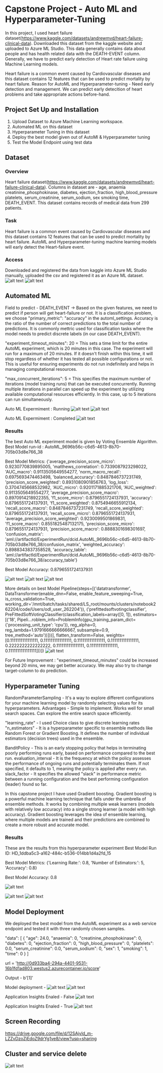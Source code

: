 # Capstone Project - Auto ML and Hyperparameter-Tuning

In this project, I used heart failure dataset(https://www.kaggle.com/datasets/andrewmvd/heart-failure-clinical-data). 
Downloaded this dataset from the kaggle website and uploaded to Azure ML Studio. This data generally contains data about people and has health related data with the DEATH-EVENT column. Generally, we have to predict early detection of Heart rate failure using Machine Learning models.

Heart failure is a common event caused by Cardiovascular diseases and this dataset contains 12 features that can be used to predict mortality by heart failure. Reason for AutoML and Hyperparameter-tuning - Need early detection and management. We can predict early detecition of heart problems and take appropriate actions before-hand.

## Project Set Up and Installation
1. Upload Dataset to Azure Machine Learning workspace.
2. Automated ML on this dataset
3. Hyperparameter Tuning in this dataset
4. Deploy the best model given out of AutoMl & Hyperparameter tuning
5. Test the Model Endpoint using test data

## Dataset

### Overview
Heart failure dataset(https://www.kaggle.com/datasets/andrewmvd/heart-failure-clinical-data). Columns in dataset are - age, anaemia creatinine_phosphokinase, diabetes, ejection_fraction, high_blood_pressure platelets, serum_creatinine, serum_sodium, sex smoking time, DEATH_EVENT. This dataset contains records of medical data from 299 patients.

### Task
Heart failure is a common event caused by Cardiovascular diseases and this dataset contains 12 features that can be used to predict mortality by heart failure. 
AutoML and Hyperparameter-tuning machine learning models will early detect the Heart-failure event.

### Access
Downloaded and registered the data from kaggle into Azure ML Studio manually, uploaded the csv and registered it as an Azure ML dataset.
![alt text](image.png)
![alt text](image-1.png)

## Automated ML
Field to predict - DEATH_EVENT -> Based on the given features, we need to predict if person will get heart-failure or not.
It is a classification problem, we choose "primary_metric": "accuracy" in the automl_settings.
Accuracy is the ratio of the number of correct predictions to the total number of predictions. It is commonly mettric used for classification tasks where the model needs to predict discrete labels (in our case DEATH_EVENT).

"experiment_timeout_minutes": 20 = This sets a time limit for the entire AutoML experiment, which is 20 minutes in this case. The experiment will run for a maximum of 20 minutes. If it doesn't finish within this time, it will stop regardless of whether it has tested all possible configurations or not. This is useful for ensuring experiments do not run indefinitely and helps in managing computational resources.

"max_concurrent_iterations": 5 = This specifies the maximum number of iterations (model training runs) that can be executed concurrently. Running multiple iterations in parallel can speed up the experiment by utilizing available computational resources efficiently. In this case, up to 5 iterations can run simultaneously.

Auto ML Expermiment : Running
![alt text](image-2.png)
![alt text](image-3.png)

Auto ML Expermiment : Completed
![alt text](image-5.png)

### Results
The best Auto ML experiment model is given by Voting Ensemble Algorithm.
Best Model run-id : AutoML_9696b56c-c6d5-4613-8b70-705b03d8e766_38

Best Model Metrics: {'average_precision_score_micro': 0.9230770839895005, 'matthews_correlation': 0.7339087923298022, 'AUC_macro': 0.9113505649554277, 'norm_macro_recall': 0.6975693474463498, 'balanced_accuracy': 0.8487846737231749, 'precision_score_weighted': 0.8931080901856763, 'log_loss': 0.3704745668532982, 'AUC_micro': 0.9201171885321706, 'AUC_weighted': 0.9113505649554277, 'average_precision_score_macro': 0.8970914218922355, 'f1_score_micro': 0.8796551724137931, 'accuracy': 0.8796551724137931, 'f1_score_weighted': 0.8754946655912134, 'recall_score_macro': 0.8487846737231749, 'recall_score_weighted': 0.8796551724137931, 'recall_score_micro': 0.8796551724137931, 'average_precision_score_weighted': 0.9230099501869831, 'f1_score_macro': 0.8551825487132175, 'precision_score_micro': 0.8796551724137931, 'precision_score_macro': 0.8888301698301697, 'confusion_matrix': 'aml://artifactId/ExperimentRun/dcid.AutoML_9696b56c-c6d5-4613-8b70-705b03d8e766_38/confusion_matrix', 'weighted_accuracy': 0.8988343837358528, 'accuracy_table': 'aml://artifactId/ExperimentRun/dcid.AutoML_9696b56c-c6d5-4613-8b70-705b03d8e766_38/accuracy_table'}

Best Model Accuracy: 0.8796551724137931

![alt text](image-6.png)
![alt text](image-7.png)
![alt text](image-8.png)

More details on best Model Pipeline(steps=[('datatransformer',
                 DataTransformer(enable_dnn=False, enable_feature_sweeping=True, is_cross_validation=True, working_dir='/mnt/batch/tasks/shared/LS_root/mounts/clusters/notebook262204/code/Users/odl_user_262204')),
                ('prefittedsoftvotingclassifier',
                 PreFittedSoftVotingClassifier(classification_labels=array([0, 1]), estimators=[('18', Pipeli...roblem_info=ProblemInfo(gpu_training_param_dict={'processing_unit_type': 'cpu'}), reg_alpha=0, reg_lambda=1.9791666666666667, subsample=0.9, tree_method='auto'))]))], flatten_transform=False, weights=[0.1111111111111111, 0.1111111111111111, 0.1111111111111111, 0.1111111111111111, 0.2222222222222222, 0.1111111111111111, 0.1111111111111111, 0.1111111111111111]))])
![alt text](image-9.png)

For Future Improvement : "experiment_timeout_minutes" could be increased beyond 20 mins, we may get better accuracy. We may also try to change target-column to do prediction.

## Hyperparameter Tuning
RandomParameterSampling - It's a way to explore different configurations for your machine learning model by randomly selecting values for its hyperparameters.
    Advantages - 
    Simple to implement.
    Works well for small search spaces.
    Can explore the entire search space efficiently.

"learning_rate" - I used Choice class to give discrete learning rates
"n_estimators" - It is a hyperparameter specific to ensemble methods like Random Forest or Gradient Boosting. It defines the number of individual estimators (decision trees) used in the ensemble.

BanditPolicy - This is an early stopping policy that helps in terminating poorly performing runs early, based on performance compared to the best run.
evaluation_interval - It is the frequency at which the policy assesses the performance of ongoing runs and potentially terminates them. If not specified, it defaults to 1, meaning the policy is applied after every run.
slack_factor - It specifies the allowed "slack" in performance metric between a running configuration and the best performing configuration (leader) found so far.

In this capstone project I have used Gradient boosting. Gradient boosting is a powerful machine learning technique that falls under the umbrella of ensemble methods. It works by combining multiple weak learners (models with relatively low accuracy) into a single strong learner (a model with high accuracy). Gradient boosting leverages the idea of ensemble learning, where multiple models are trained and their predictions are combined to create a more robust and accurate model.

### Results
These are the results from this hyperparameter experiment
Best Model Run ID: HD_1ddba5c3-a162-484c-b536-014bb1d4a2fd_15

Best Model Metrics: {'Learning Rate:': 0.8, 'Number of Estimators:': 5, 'Accuracy': 0.8}

Best Model Accuracy: 0.8

![alt text](image-12.png)

![alt text](image-10.png)
![alt text](image-11.png)

## Model Deployment
We deployed the best model from the AutoML experiment as a web service endpoint and tested it with three randomly chosen samples.

"data": [
    {
      "age": 24.0,
      "anaemia": 0,
      "creatinine_phosphokinase": 0,
      "diabetes": 0,
      "ejection_fraction": 0,
      "high_blood_pressure": 0,
      "platelets": 0.0,
      "serum_creatinine": 0.0,
      "serum_sodium": 0,
      "sex": 1,
      "smoking": 1,
      "time": 0
    }
  ]

url = 'http://0d933ba4-294a-4401-9531-16b1fd1ad803.westus2.azurecontainer.io/score'

Output - b'[1]'

Model deployment - 
![alt text](image-16.png)
![alt text](image-13.png)

Application Insights Enaled - False
![alt text](image-14.png)

Application Insights Enaled - True
![alt text](image-15.png)

## Screen Recording
https://drive.google.com/file/d/12SAjyld_m-LZZvDzoZjEdoZ9drYg1ve8/view?usp=sharing

## Cluster and service delete
![alt text](image-18.png)
